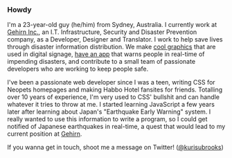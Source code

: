 ### Howdy

I'm a 23-year-old guy (he/him) from Sydney, Australia. I currently work at [Gehirn Inc.](https://www.gehirn.co.jp/en/), an I.T. Infrastructure, Security and Disaster Prevention company, as a Developer, Designer and Translator. I work to help save lives through disaster information distribution. We make [cool graphics](https://www.gehirn.co.jp/en/services/disaster/) that are used in digital signage, [have an app](https://nerv.app/) that warns people in real-time of impending disasters, and contribute to a small team of passionate developers who are working to keep people safe.

I've been a passionate web developer since I was a teen, writing CSS for Neopets homepages and making Habbo Hotel fansites for friends. Totalling over 10 years of experience, I'm very used to CSS' bullshit and can handle whatever it tries to throw at me. I started learning JavaScript a few years later after learning about Japan's "Earthquake Early Warning" system. I really wanted to use this information to write a program, so I could get notified of Japanese earthquakes in real-time, a quest that would lead to my current position at [Gehirn](https://www.gehirn.co.jp/en/).

If you wanna get in touch, shoot me a message on Twitter! ([@kurisubrooks](https://twitter.com/kurisubrooks))
